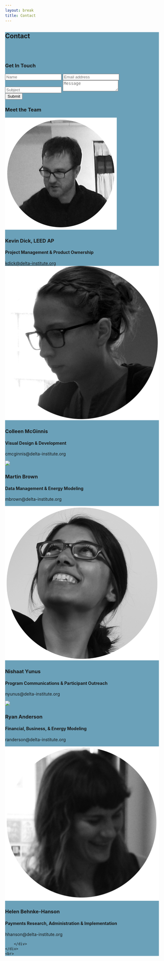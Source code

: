 ```yaml
---
layout: break
title: Contact
---
```

<div id="contact" class="section-break" style="background-color:#6ba1b9">
	
<h2>Contact</h2>
<br>
<br>
	<div class="row">
		<div class="col-md-5">
			<h3>Get In Touch</h3>
			<form>
			    <input type="text" name="name" id="yourName" placeholder="Name">
			    <input type="email" name="email" id="yourEmail" placeholder="Email address">
			    <input type="text" name="subject" id="emailSubject" placeholder="Subject">
			    <textarea name="emailMessage" type="text" id="emailMessage" placeholder="Message"></textarea>
				<br>
				<input type="submit" name="submitButton" id="submitButton">
  			</form>
		</div>
		<div class="col-md-7">
			<h3>Meet the Team</h3>
			<div class="meetTheTeam">
				<img src="img/kevin.png" class="img-responsive">
				<h3>Kevin Dick, LEED AP</h3>
				<h4>Project Management & Product Ownership</h4>
				<a href="mailto:kdick@delta-institute.org">kdick@delta-institute.org</a>
			</div>
			<div class="meetTheTeam">
				<img src="img/colleen.png" class="img-responsive">
				<h3>Colleen McGinnis</h3>
				<h4>Visual Design & Development</h4>
				<p>cmcginnis@delta-institute.org</p>
			</div>
			<div class="meetTheTeam">
				<img src="http://placehold.it/200x200" class="img-responsive">
				<h3>Martin Brown</h3>
				<h4>Data Management & Energy Modeling</h4>
				<p>mbrown@delta-institute.org</p>
			</div>
			<div class="meetTheTeam">
				<img src="img/nishaat.png" class="img-responsive">
				<h3>Nishaat Yunus</h3>
				<h4>Program Communications & Participant Outreach</h4>
				<p>nyunus@delta-institute.org</p>
			</div>
			<div class="meetTheTeam">
				<img src="http://placehold.it/200x200" class="img-responsive">
				<h3>Ryan Anderson</h3>
				<h4>Financial, Business, & Energy Modeling</h4>
				<p>randerson@delta-institute.org</p>
			</div>
			<div class="meetTheTeam">
				<img src="img/helen.png" class="img-responsive">
				<h3>Helen Behnke-Hanson</h3>
				<h4>Payments Research, Administration & Implementation</h4>
				<p>hhanson@delta-institute.org</p>
			</div>
			
		</div>
	</div>
	<br>
</div>

